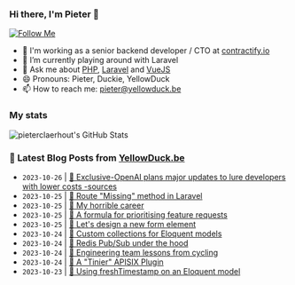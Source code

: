 ### Hi there, I'm Pieter 👋  
[![Follow Me](https://img.shields.io/github/followers/pieterclaerhout?label=Follow&style=social)](https://github.com/pieterclaerhout)

- 🏢 I'm working as a senior backend developer / CTO at [contractify.io](https://contractify.io)
- 🌱 I’m currently playing around with Laravel
- 💬 Ask me about [PHP](https://php.net), [Laravel](http://laravel.com) and [VueJS](https://vuejs.org)
- 😄 Pronouns: Pieter, Duckie, YellowDuck
- 📫 How to reach me: pieter@yellowduck.be

### My stats

![pieterclaerhout's GitHub Stats](https://github-readme-stats.vercel.app/api?username=pieterclaerhout&show_icons=true&count_private=true&line_height=40)

### 📩 Latest Blog Posts from [YellowDuck.be](https://www.yellowduck.be/)
<!-- BLOG-POST-LIST:START -->
- `2023-10-26` | [🔗 Exclusive-OpenAI plans major updates to lure developers with lower costs -sources](https://www.yellowduck.be/posts/exclusive-openai-plans-major-updates-to-lure-developers-with-lower-costs-sources)  
- `2023-10-25` | [🐥 Route &quot;Missing&quot; method in Laravel](https://www.yellowduck.be/posts/route-missing-method-in-laravel)  
- `2023-10-25` | [🔗 My horrible career](https://www.yellowduck.be/posts/my-horrible-career)  
- `2023-10-25` | [🔗 A formula for prioritising feature requests](https://www.yellowduck.be/posts/a-formula-for-prioritising-feature-requests)  
- `2023-10-25` | [🔗 Let&#39;s design a new form element](https://www.yellowduck.be/posts/lets-design-a-new-form-element)  
- `2023-10-24` | [🐥 Custom collections for Eloquent models](https://www.yellowduck.be/posts/custom-collections-for-eloquent-models)  
- `2023-10-24` | [🔗 Redis Pub/Sub under the hood](https://www.yellowduck.be/posts/redis-pub-sub-under-the-hood)  
- `2023-10-24` | [🔗 Engineering team lessons from cycling](https://www.yellowduck.be/posts/engineering-team-lessons-from-cycling)  
- `2023-10-24` | [🔗 A &quot;Tinier&quot; APISIX Plugin](https://www.yellowduck.be/posts/a-tinier-apisix-plugin)  
- `2023-10-23` | [🐥 Using freshTimestamp on an Eloquent model](https://www.yellowduck.be/posts/using-freshtimestamp-on-an-eloquent-model)  

<!-- BLOG-POST-LIST:END -->
